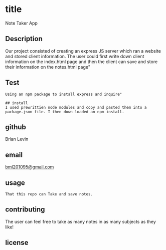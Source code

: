 
 # title
 Note Taker App 

 ## Description
 Our project consisted of creating an express JS server which  ran a website and stored client information. The user could first write down client information on the index.html page and then the client can save and store their information on the notes.html page"

 ## Test

 ```
 Using an npm package to install express and inquire" 
 ```
 
 ```
## install
 I used prewrittien node modules and copy and pasted them into a package.json file. I then down loaded an npm install. 
 ```

## github
Brian Levin

## email
bml201095@gmail.com

## usage
```
That this repo can Take and save notes.
```

## contributing

The user can feel free to take as many notes in as many subjects as they like!

## license



 
 